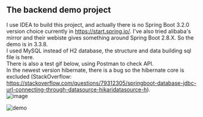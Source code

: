 ## The backend demo project
I use IDEA to build this project, and actually there is no Spring Boot 3.2.0 version choice currently in https://start.spring.io/. 
I've also tried alibaba's mirror and their webiste gives something around Spring Boot 2.8.X. So the demo is in 3.3.8.<br>
I used MySQL instead of H2 database, the structure and data building sql file is here.<br>
There is also a test gif below, using Postman to check API.<br>
In the newest version hibernate, there is a bug so the hibernate core is excluded (StackOverflow: https://stackoverflow.com/questions/79312305/springboot-database-jdbc-url-connecting-through-datasource-hikaridatasource-h). <br>
![image](https://github.com/user-attachments/assets/92de081f-9358-45ac-83cf-aa59dfe9d5f2)

![demo](https://github.com/user-attachments/assets/a4986d89-ef44-4766-bbe6-c944023c2463)

